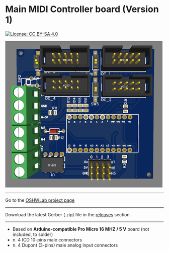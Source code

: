 # Main MIDI Controller board (Version 1)

[![License: CC BY-SA 4.0](https://img.shields.io/badge/License-CC%20BY--SA%204.0-lightgrey.svg)](https://creativecommons.org/licenses/by-sa/4.0/)

![alt text](https://github.com/Openpipes-org/Main_MIDI_Controller_PCB/blob/main/images/midi_controller_v1.png)

<hr>
Go to the <a href="https://oshwlab.com/bonninr/openpipes_main_controller">OSHWLab project page</a>

<hr>
Download the latest Gerber (.zip) file in the <a href="https://github.com/Openpipes-org/Main_MIDI_Controller_PCB/releases/latest">releases</a> section.
<hr>

* Based on **Arduino-compatible Pro Micro 16 MHZ / 5 V** board (not included, to solder)
* n. 4 ICD 10-pins male connectors
* n. 4 Dupont (3-pins) male analog input connectors
